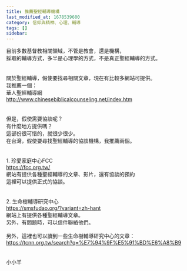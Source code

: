 ```yaml
---
title: 推薦聖經輔導機構
last_modified_at: 1678539600
category: 信仰與精神、心理、輔導
tags: []
sidebar: 
---
```


   <div>目前多數基督教相關領域，不管是教會，還是機構，</div>

<div>採取的輔導方式，多半是心理學的方式，不是真正聖經輔導的方式。</div>

<div>&nbsp;</div>

<div>&nbsp;</div>

<div>關於聖經輔導，假使要找尋相關文章，現在有比較多網站可提供。</div>

<div>我推薦一個：</div>

<div>華人聖經輔導網</div>

<div><a href="http://www.chinesebiblicalcounseling.net/index.htm" target="_blank">http://www.chinesebiblicalcounseling.net/index.htm</a></div>

<div>&nbsp;</div>

<div>&nbsp;</div>

<div>但是，假使需要協談呢？</div>

<div>有什麼地方提供嗎？</div>

<div>這部份很可惜的，就很少很少。</div>

<div>在台灣，假使要尋找聖經輔導的協談機構，我推薦兩個。</div>

<div>&nbsp;</div>

<div>&nbsp;</div>

<div>1.<span style="white-space:pre"> </span>珍愛家庭中心FCC</div>

<div><a href="https://fcc.org.tw/" target="_blank">https://fcc.org.tw/</a></div>

<div>網站有提供各種聖經輔導的文章、影片，還有協談的預約</div>

<div>這裡可以提供正式的協談。</div>

<div>&nbsp;</div>

<div>&nbsp;</div>

<div>2.<span style="white-space:pre"> </span>生命樹輔導研究中心</div>

<div><a href="https://smsfudao.org/?variant=zh-hant" target="_blank">https://smsfudao.org/?variant=zh-hant</a></div>

<div>網站上有提供各種聖經輔導文章。</div>

<div>另外，有問題時，可以信件聯絡他們。</div>

<div>&nbsp;</div>

<div>另外，這裡也可以讀到一些生命樹輔導研究中心的文章：</div>

<div><a href="https://tcnn.org.tw/search?q=%E7%94%9F%E5%91%BD%E6%A8%B9" target="_blank">https://tcnn.org.tw/search?q=%E7%94%9F%E5%91%BD%E6%A8%B9</a></div>

<div>&nbsp;</div>

<div>&nbsp;</div>

<div>小小羊</div>

<div>&nbsp;</div>
